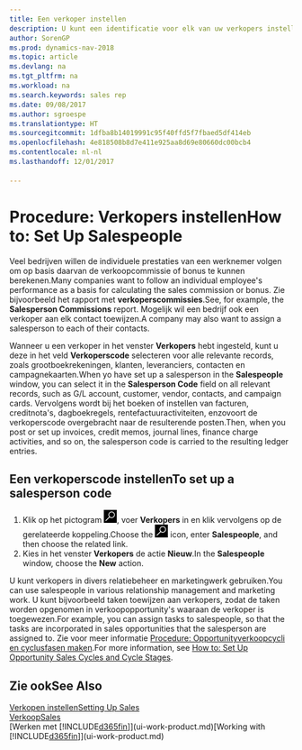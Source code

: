 ```yaml
---
title: Een verkoper instellen
description: U kunt een identificatie voor elk van uw verkopers instellen, zodat u de prestaties van een individuele werknemer kunt bijhouden of een verkoper aan een contact kunt toewijzen.
author: SorenGP
ms.prod: dynamics-nav-2018
ms.topic: article
ms.devlang: na
ms.tgt_pltfrm: na
ms.workload: na
ms.search.keywords: sales rep
ms.date: 09/08/2017
ms.author: sgroespe
ms.translationtype: HT
ms.sourcegitcommit: 1dfba8b14019991c95f40ffd5f7fbaed5df414eb
ms.openlocfilehash: 4e818508b8d7e411e925aa8d69e80660dc00bcb4
ms.contentlocale: nl-nl
ms.lasthandoff: 12/01/2017

---
```

# <a name="how-to-set-up-salespeople"></a><span data-ttu-id="9e545-103">Procedure: Verkopers instellen</span><span class="sxs-lookup"><span data-stu-id="9e545-103">How to: Set Up Salespeople</span></span>
<span data-ttu-id="9e545-104">Veel bedrijven willen de individuele prestaties van een werknemer volgen om op basis daarvan de verkoopcommissie of bonus te kunnen berekenen.</span><span class="sxs-lookup"><span data-stu-id="9e545-104">Many companies want to follow an individual employee's performance as a basis for calculating the sales commission or bonus.</span></span> <span data-ttu-id="9e545-105">Zie bijvoorbeeld het rapport met **verkoperscommissies**.</span><span class="sxs-lookup"><span data-stu-id="9e545-105">See, for example, the **Salesperson Commissions** report.</span></span> <span data-ttu-id="9e545-106">Mogelijk wil een bedrijf ook een verkoper aan elk contact toewijzen.</span><span class="sxs-lookup"><span data-stu-id="9e545-106">A company may also want to assign a salesperson to each of their contacts.</span></span>

<span data-ttu-id="9e545-107">Wanneer u een verkoper in het venster **Verkopers** hebt ingesteld, kunt u deze in het veld **Verkoperscode** selecteren voor alle relevante records, zoals grootboekrekeningen, klanten, leveranciers, contacten en campagnekaarten.</span><span class="sxs-lookup"><span data-stu-id="9e545-107">When yo have set up a salesperson in the **Salespeople** window, you can select it in the **Salesperson Code** field on all relevant records, such as G/L account, customer, vendor, contacts, and campaign cards.</span></span> <span data-ttu-id="9e545-108">Vervolgens wordt bij het boeken of instellen van facturen, creditnota's, dagboekregels, rentefactuuractiviteiten, enzovoort de verkoperscode overgebracht naar de resulterende posten.</span><span class="sxs-lookup"><span data-stu-id="9e545-108">Then, when you post or set up invoices, credit memos, journal lines, finance charge activities, and so on, the salesperson code is carried to the resulting ledger entries.</span></span>

## <a name="to-set-up-a-salesperson-code"></a><span data-ttu-id="9e545-109">Een verkoperscode instellen</span><span class="sxs-lookup"><span data-stu-id="9e545-109">To set up a salesperson code</span></span>
1. <span data-ttu-id="9e545-110">Klik op het pictogram ![Zoeken naar pagina of rapport](media/ui-search/search_small.png "pictogram Zoeken naar pagina of rapport"), voer **Verkopers** in en klik vervolgens op de gerelateerde koppeling.</span><span class="sxs-lookup"><span data-stu-id="9e545-110">Choose the ![Search for Page or Report](media/ui-search/search_small.png "Search for Page or Report icon") icon, enter **Salespeople**, and then choose the related link.</span></span>
2. <span data-ttu-id="9e545-111">Kies in het venster **Verkopers** de actie **Nieuw**.</span><span class="sxs-lookup"><span data-stu-id="9e545-111">In the **Salespeople** window, choose the **New** action.</span></span>

<span data-ttu-id="9e545-112">U kunt verkopers in divers relatiebeheer en marketingwerk gebruiken.</span><span class="sxs-lookup"><span data-stu-id="9e545-112">You can use salespeople in various relationship management and marketing work.</span></span> <span data-ttu-id="9e545-113">U kunt bijvoorbeeld taken toewijzen aan verkopers, zodat de taken worden opgenomen in verkoopopportunity's waaraan de verkoper is toegewezen.</span><span class="sxs-lookup"><span data-stu-id="9e545-113">For example, you can assign tasks to salespeople, so that the tasks are incorporated in sales opportunities that the salesperson are assigned to.</span></span> <span data-ttu-id="9e545-114">Zie voor meer informatie [Procedure: Opportunityverkoopcycli en cyclusfasen maken](marketing-how-setup-opportunity-sales-cycles-stages.md).</span><span class="sxs-lookup"><span data-stu-id="9e545-114">For more information, see [How to: Set Up Opportunity Sales Cycles and Cycle Stages](marketing-how-setup-opportunity-sales-cycles-stages.md).</span></span>

## <a name="see-also"></a><span data-ttu-id="9e545-115">Zie ook</span><span class="sxs-lookup"><span data-stu-id="9e545-115">See Also</span></span>
[<span data-ttu-id="9e545-116">Verkopen instellen</span><span class="sxs-lookup"><span data-stu-id="9e545-116">Setting Up Sales</span></span>](sales-setup-sales.md)  
[<span data-ttu-id="9e545-117">Verkoop</span><span class="sxs-lookup"><span data-stu-id="9e545-117">Sales</span></span>](sales-manage-sales.md)  
<span data-ttu-id="9e545-118">[Werken met [!INCLUDE[d365fin](includes/d365fin_md.md)]](ui-work-product.md)</span><span class="sxs-lookup"><span data-stu-id="9e545-118">[Working with [!INCLUDE[d365fin](includes/d365fin_md.md)]](ui-work-product.md)</span></span>  


